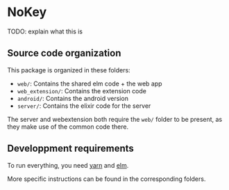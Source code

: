 # NoKey

TODO: explain what this is

## Source code organization

This package is organized in these folders:

  * `web/`: Contains the shared elm code + the web app
  * `web_extension/`: Contains the extension code
  * `android/`: Contains the android version
  * `server/`: Contains the elixir code for the server

The server and webextension both require the `web/` folder to be present, as they make use of the common code there.

## Developpment requirements

To run everything, you need [yarn](https://yarnpkg.com/) and [elm](http://elm-lang.org/).

More specific instructions can be found in the corresponding folders.

